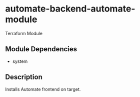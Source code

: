 # automate-backend-automate-module

Terraform Module

## Module Dependencies
* system

## Description
Installs Automate frontend on target.
